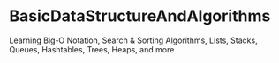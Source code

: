 # BasicDataStructureAndAlgorithms
Learning Big-O Notation, Search &amp; Sorting Algorithms, Lists, Stacks, Queues, Hashtables, Trees, Heaps, and more
